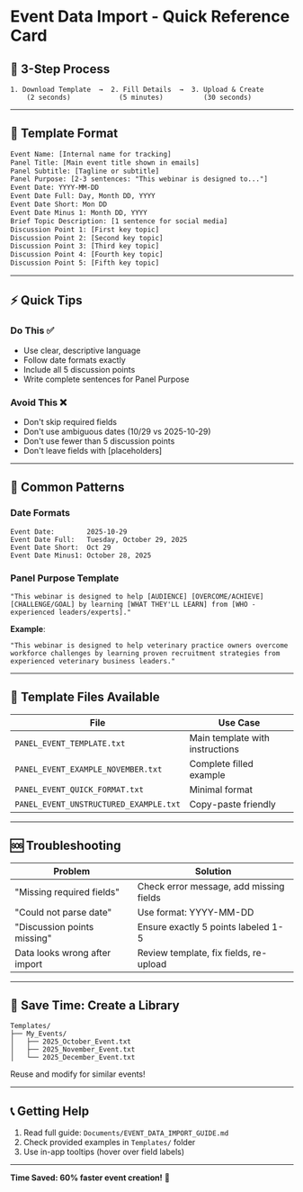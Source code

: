 # Event Data Import - Quick Reference Card

## 🚀 3-Step Process

```
1. Download Template  →  2. Fill Details  →  3. Upload & Create
    (2 seconds)            (5 minutes)          (30 seconds)
```

---

## 📄 Template Format

```txt
Event Name: [Internal name for tracking]
Panel Title: [Main event title shown in emails]
Panel Subtitle: [Tagline or subtitle]
Panel Purpose: [2-3 sentences: "This webinar is designed to..."]
Event Date: YYYY-MM-DD
Event Date Full: Day, Month DD, YYYY
Event Date Short: Mon DD
Event Date Minus 1: Month DD, YYYY
Brief Topic Description: [1 sentence for social media]
Discussion Point 1: [First key topic]
Discussion Point 2: [Second key topic]
Discussion Point 3: [Third key topic]
Discussion Point 4: [Fourth key topic]
Discussion Point 5: [Fifth key topic]
```

---

## ⚡ Quick Tips

### Do This ✅
- Use clear, descriptive language
- Follow date formats exactly
- Include all 5 discussion points
- Write complete sentences for Panel Purpose

### Avoid This ❌
- Don't skip required fields
- Don't use ambiguous dates (10/29 vs 2025-10-29)
- Don't use fewer than 5 discussion points
- Don't leave fields with [placeholders]

---

## 🎯 Common Patterns

### Date Formats
```
Event Date:        2025-10-29
Event Date Full:   Tuesday, October 29, 2025
Event Date Short:  Oct 29
Event Date Minus1: October 28, 2025
```

### Panel Purpose Template
```
"This webinar is designed to help [AUDIENCE] [OVERCOME/ACHIEVE] [CHALLENGE/GOAL] by learning [WHAT THEY'LL LEARN] from [WHO - experienced leaders/experts]."
```

**Example**:
```
"This webinar is designed to help veterinary practice owners overcome workforce challenges by learning proven recruitment strategies from experienced veterinary business leaders."
```

---

## 📁 Template Files Available

| File | Use Case |
|------|----------|
| `PANEL_EVENT_TEMPLATE.txt` | Main template with instructions |
| `PANEL_EVENT_EXAMPLE_NOVEMBER.txt` | Complete filled example |
| `PANEL_EVENT_QUICK_FORMAT.txt` | Minimal format |
| `PANEL_EVENT_UNSTRUCTURED_EXAMPLE.txt` | Copy-paste friendly |

---

## 🆘 Troubleshooting

| Problem | Solution |
|---------|----------|
| "Missing required fields" | Check error message, add missing fields |
| "Could not parse date" | Use format: YYYY-MM-DD |
| "Discussion points missing" | Ensure exactly 5 points labeled 1-5 |
| Data looks wrong after import | Review template, fix fields, re-upload |

---

## 💾 Save Time: Create a Library

```
Templates/
├── My_Events/
│   ├── 2025_October_Event.txt
│   ├── 2025_November_Event.txt
│   └── 2025_December_Event.txt
```

Reuse and modify for similar events!

---

## 📞 Getting Help

1. Read full guide: `Documents/EVENT_DATA_IMPORT_GUIDE.md`
2. Check provided examples in `Templates/` folder
3. Use in-app tooltips (hover over field labels)

---

**Time Saved: 60% faster event creation!** 🎉

